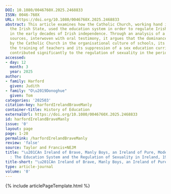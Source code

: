 ```yaml
---
DOI: 10.1080/0046760X.2025.2468833
ISSN: 0046-760X
URL: https://doi.org/10.1080/0046760X.2025.2468833
abstract: This article examines how the Catholic Church, working hand in glove with
  the Irish State, used the education system in order to regulate Irish sexuality
  in the early decades of Irish independence. Through an analysis of a range of primary
  sources, interwoven with oral testimony, it argues that the dominance exercised
  by the Catholic Church in the organisational culture of schools, its control over
  the training of teachers and its suppression of a sex education curriculum, all
  contributed significantly to the regulation of sexuality in the period under review.
accessed:
- day: 12
  month: 3
  year: 2025
author:
- family: Harford
  given: Judith
- family: "O\u2019Donoghue"
  given: Tom
categories: '202503'
citation-key: harfordIrelandBraveManly
container-title: History of Education
externalUrl: https://doi.org/10.1080/0046760X.2025.2468833
id: harfordIrelandBraveManly
issue: '0'
layout: page
page: 1-20
permalink: /harfordIrelandBraveManly
review: 'false'
source: Taylor and Francis+NEJM
title: "\u201CAn Ireland of Brave, Manly Boys, an Ireland of Pure, Modest Girls\u201D\
  : The Education System and the Regulation of Sexuality in Ireland, 1922\u20131968"
title-short: "\u201CAn Ireland of Brave, Manly Boys, an Ireland of Pure, Modest Girls\u201D"
type: article-journal
volume: '0'
---
```

{% include articlePageTemplate.html %}